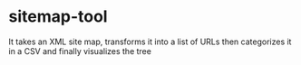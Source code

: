 # sitemap-tool
It takes an XML site map, transforms it into a list of URLs then categorizes it in a CSV and finally visualizes the tree
